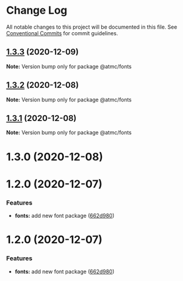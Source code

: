 # Change Log

All notable changes to this project will be documented in this file.
See [Conventional Commits](https://conventionalcommits.org) for commit guidelines.

## [1.3.3](https://github.com/atmc/atmc/compare/@atmc/fonts@1.3.2...@atmc/fonts@1.3.3) (2020-12-09)

**Note:** Version bump only for package @atmc/fonts





## [1.3.2](https://github.com/atmc/atmc/compare/@atmc/fonts@1.3.1...@atmc/fonts@1.3.2) (2020-12-08)

**Note:** Version bump only for package @atmc/fonts





## [1.3.1](https://github.com/atmc/atmc/compare/@atmc/fonts@1.3.0...@atmc/fonts@1.3.1) (2020-12-08)

**Note:** Version bump only for package @atmc/fonts





# 1.3.0 (2020-12-08)



# 1.2.0 (2020-12-07)


### Features

* **fonts:** add new font package ([662d980](https://github.com/atmc/atmc/commit/662d980d531081d1b88bf03c612f63edc7046d37))





# 1.2.0 (2020-12-07)


### Features

* **fonts:** add new font package ([662d980](https://github.com/atmc/atmc/commit/662d980d531081d1b88bf03c612f63edc7046d37))
